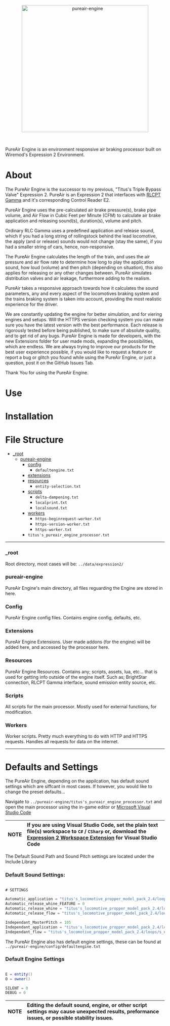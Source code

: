 <p align="center">
  <a href="https://www.titusstudios.net/">
    <img
      alt="pureair-engine"
      title="www.titusstudios.net/"
      src="https://titusstudios.net/data/static/images/pureair-engine/og-image2.png"
      width="400"
    />
  </a>
</p>

<br>


PureAir Engine is an environment responsive air braking processor built on Wiremod's Expression 2 Environment.

# About

The PureAir Engine is the successor to my previous, "Titus's Triple Bypass Valve" Expression 2. PureAir is an Expression 2 that interfaces with [RLCPT Gamma]() and it's corresponding Control Reader E2. 

PureAir Engine uses the pre-calculated air brake pressure(s), brake pipe volume, and Air Flow in Cubic Feet per Minute (CFM) to calculate air brake application and releasing sound(s), duration(s), volume and pitch.

Ordinary RLC Gamma uses a predefined application and release sound, which if you had a long string of rollingstock behind the lead locomotive, the apply (and or release) sounds would not change (stay the same), if you had a smaller string of cars, hence, non-responsive. 

The PureAir Engine calculates the length of the train, and uses the air pressure and air flow rate to determine how long to play the application sound, how loud (volume) and then pitch (depending on situation), this also applies for releasing or any other changes between. PureAir simulates distribution valves and air leakage, furthermore adding to the realism.

PureAir takes a responsive approach towards how it calculates the sound parameters, any and every aspect of the locomotives braking system and the trains braking system is taken into account, providing the most realistic experience for the driver. 

We are constantly updating the engine for better simulation, and for viering engines and setups. Will the HTTPS version checking system you can make sure you have the latest version with the best performance. Each release is rigorously tested before being published, to make sure of absolute quality, and to get rid of any bugs. PureAir Engine is made for developers, with the new Extensions folder for user made mods, expanding the possibilities, which are endless. We are always trying to improve our products for the best user experience possible, if you would like to request a feature or report a bug or glitch you found while using the PureAir Engine, or just a question, post it on the GitHub Issues Tab.

Thank You for using the PureAir Engine.


# Use

# Installation

# File Structure

* [_root](#_root)
  * [pureair-engine](#pureair-engine)
    * [config](#config)
      * `defaultengine.txt`
    * [extensions](#extensions)
    * [resources](#resources)
      * `entity-selection.txt`
    * [scripts](#scripts)
      * `delta-dampening.txt`
      * `localprint.txt`
      * `localsound.txt`
    * [workers](#workers)
      * `https-beginrequest-worker.txt`
      * `https-version-worker.txt`
      * `https-worker.txt`
    * `titus's_pureair_engine_processor.txt`

***

### _root
Root directory, most cases will be: `../data/expression2/`

### pureair-engine
PureAir Engine's main directory, all files reguarding the Engine are stored in here.

### Config
PureAir Engine config files. Contains engine config, defaults, etc.

### Extensions
PureAir Engine Extensions. User made addons (for the engine) will be added here, and accessed by the processor here.

### Resources
PureAir Engine Resources. Contains any; scripts, assets, lua, etc... that is used for getting info outside of the engine itself. Such as; BrightStar connection, RLCPT Gamma interface, sound emission entity source, etc.

### Scripts
All scripts for the main processor. Mostly used for external functions, for modification.

### Workers
Worker scripts. Pretty much everything to do with HTTP and HTTPS requests. Handles all requests for data on the internet.

***


# Defaults and Settings

The PureAir Engine, depending on the appilcation, has default sound settings which are siffcant in most cases. If however, you would like to change the preset defaults...

Navigate to `../pureair-engine/titus's_pureair_engine_processor.txt` and open the main processor using the in-game editor or [Microsoft Visual Studio Code](https://code.visualstudio.com/)

| NOTE | If you are using Visual Studio Code, set the plain text file(s) workspace to `C#` / `CSharp` or, download the [Expression 2 Workspace Extension](https://github.com/DjHaski/VSCode-E2) for Visual Studio Code |
| :--- | :--- |

The Default Sound Path and Sound Pitch settings are located under the Include Library

### Default Sound Settings:
```csharp

# SETTINGS

Automatic_application = "titus's_locomotive_propper_model_pack_2.4/loops/s_nippongallery_trainapplicationfull.wav"
Automatic_release_whine_FEATURE = 0
Automatic_release_whine = "titus's_locomotive_propper_model_pack_2.4/loops/s_nippongallery_brakereleasehisswhine.wav"
Automatic_release_flow = "titus's_locomotive_propper_model_pack_2.4/loops/s_f40ph_servicerelease.wav"

Independant_MasterPitch = 105
Independant_application = "titus's_locomotive_propper_model_pack_2.4/loops/s_nippongalleryserviceloop2.wav"
Independant_flow = "titus's_locomotive_propper_model_pack_2.4/loops/s_nippongallery_servicerelease.wav"

```

The PureAir Engine also has default engine settings, these can be found at `../pureair-engine/config/defaultengine.txt`

### Default Engine Settings
```csharp

E = entity()
O = owner()

SILENT = 0
DEBUG = 0

```

| NOTE | Editing the default sound, engine, or other script settings may cause unexpected results, preformance issues, or possible stability issues. |
| :--- | :--- |

